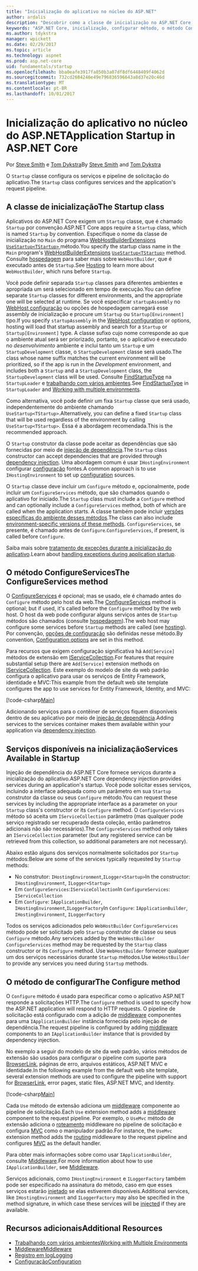 ```yaml
---
title: "Inicialização do aplicativo no núcleo do ASP.NET"
author: ardalis
description: "Descobrir como a classe de inicialização no ASP.NET Core configura serviços e pipeline de solicitação do aplicativo."
keywords: "ASP.NET Core, inicialização, configurar método, o método ConfigureServices"
ms.author: tdykstra
manager: wpickett
ms.date: 02/29/2017
ms.topic: article
ms.technology: aspnet
ms.prod: asp.net-core
uid: fundamentals/startup
ms.openlocfilehash: bba0eafe3917fa850b3a07df8df6448409f4062d
ms.sourcegitcommit: 732cd2684246e49e796836596643a8d37e20c46d
ms.translationtype: MT
ms.contentlocale: pt-BR
ms.lasthandoff: 10/01/2017
---
```

# <a name="application-startup-in-aspnet-core"></a><span data-ttu-id="0f14f-104">Inicialização do aplicativo no núcleo do ASP.NET</span><span class="sxs-lookup"><span data-stu-id="0f14f-104">Application Startup in ASP.NET Core</span></span>

<span data-ttu-id="0f14f-105">Por [Steve Smith](https://ardalis.com/) e [Tom Dykstra](https://github.com/tdykstra/)</span><span class="sxs-lookup"><span data-stu-id="0f14f-105">By [Steve Smith](https://ardalis.com/) and [Tom Dykstra](https://github.com/tdykstra/)</span></span>

<span data-ttu-id="0f14f-106">O `Startup` classe configura os serviços e pipeline de solicitação do aplicativo.</span><span class="sxs-lookup"><span data-stu-id="0f14f-106">The `Startup` class configures services and the application's request pipeline.</span></span>

## <a name="the-startup-class"></a><span data-ttu-id="0f14f-107">A classe de inicialização</span><span class="sxs-lookup"><span data-stu-id="0f14f-107">The Startup class</span></span>

<span data-ttu-id="0f14f-108">Aplicativos do ASP.NET Core exigem um `Startup` classe, que é chamado `Startup` por convenção.</span><span class="sxs-lookup"><span data-stu-id="0f14f-108">ASP.NET Core apps require a `Startup` class, which is named `Startup` by convention.</span></span> <span data-ttu-id="0f14f-109">Especifique o nome da classe de inicialização no `Main` do programa [WebHostBuilderExtensions](https://docs.microsoft.com/aspnet/core/api/microsoft.aspnetcore.hosting.webhostbuilderextensions) [ `UseStartup<TStartup>` ](https://docs.microsoft.com/aspnet/core/api/microsoft.aspnetcore.hosting.webhostbuilderextensions#Microsoft_AspNetCore_Hosting_WebHostBuilderExtensions_UseStartup__1_Microsoft_AspNetCore_Hosting_IWebHostBuilder_) método.</span><span class="sxs-lookup"><span data-stu-id="0f14f-109">You specify the startup class name in the `Main` program's [WebHostBuilderExtensions](https://docs.microsoft.com/aspnet/core/api/microsoft.aspnetcore.hosting.webhostbuilderextensions) [`UseStartup<TStartup>`](https://docs.microsoft.com/aspnet/core/api/microsoft.aspnetcore.hosting.webhostbuilderextensions#Microsoft_AspNetCore_Hosting_WebHostBuilderExtensions_UseStartup__1_Microsoft_AspNetCore_Hosting_IWebHostBuilder_) method.</span></span> <span data-ttu-id="0f14f-110">Consulte [hospedagem](xref:fundamentals/hosting) para saber mais sobre `WebHostBuilder`, que é executado antes de `Startup`.</span><span class="sxs-lookup"><span data-stu-id="0f14f-110">See [Hosting](xref:fundamentals/hosting) to learn more about `WebHostBuilder`, which runs before `Startup`.</span></span>

<span data-ttu-id="0f14f-111">Você pode definir separada `Startup` classes para diferentes ambientes e apropriada um será selecionado em tempo de execução.</span><span class="sxs-lookup"><span data-stu-id="0f14f-111">You can define separate `Startup` classes for different environments, and the appropriate one will be selected at runtime.</span></span> <span data-ttu-id="0f14f-112">Se você especificar `startupAssembly` no [WebHost configuração](https://docs.microsoft.com/aspnet/core/fundamentals/hosting?tabs=aspnetcore2x#configuring-a-host) ou opções de hospedagem carregará esse assembly de inicialização e procure um `Startup` ou `Startup[Environment]` tipo.</span><span class="sxs-lookup"><span data-stu-id="0f14f-112">If you specify `startupAssembly` in the [WebHost configuration](https://docs.microsoft.com/aspnet/core/fundamentals/hosting?tabs=aspnetcore2x#configuring-a-host) or options, hosting will load that startup assembly and search for a `Startup` or `Startup[Environment]` type.</span></span> <span data-ttu-id="0f14f-113">A classe sufixo cujo nome corresponde ao que o ambiente atual será ser priorizado, portanto, se o aplicativo é executado no *desenvolvimento* ambiente e inclui tanto um `Startup` e um `StartupDevelopment` classe, o `StartupDevelopment` classe será usado.</span><span class="sxs-lookup"><span data-stu-id="0f14f-113">The class whose name suffix matches the current environment will be prioritized, so if the app is run in the *Development* environment, and includes both a `Startup` and a `StartupDevelopment` class, the `StartupDevelopment` class will be used.</span></span> <span data-ttu-id="0f14f-114">Consulte [FindStartupType](https://github.com/aspnet/Hosting/blob/rel/1.1.0/src/Microsoft.AspNetCore.Hosting/Internal/StartupLoader.cs) na `StartupLoader` e [trabalhando com vários ambientes](environments.md#startup-conventions).</span><span class="sxs-lookup"><span data-stu-id="0f14f-114">See [FindStartupType](https://github.com/aspnet/Hosting/blob/rel/1.1.0/src/Microsoft.AspNetCore.Hosting/Internal/StartupLoader.cs) in `StartupLoader` and [Working with multiple environments](environments.md#startup-conventions).</span></span>

<span data-ttu-id="0f14f-115">Como alternativa, você pode definir um fixa `Startup` classe que será usado, independentemente do ambiente chamando `UseStartup<TStartup>`.</span><span class="sxs-lookup"><span data-stu-id="0f14f-115">Alternatively, you can define a fixed `Startup` class that will be used regardless of the environment by calling `UseStartup<TStartup>`.</span></span> <span data-ttu-id="0f14f-116">Essa é a abordagem recomendada.</span><span class="sxs-lookup"><span data-stu-id="0f14f-116">This is the recommended approach.</span></span>

<span data-ttu-id="0f14f-117">O `Startup` construtor da classe pode aceitar as dependências que são fornecidas por meio de [injeção de dependência](xref:fundamentals/dependency-injection).</span><span class="sxs-lookup"><span data-stu-id="0f14f-117">The `Startup` class constructor can accept dependencies that are provided through [dependency injection](xref:fundamentals/dependency-injection).</span></span> <span data-ttu-id="0f14f-118">Uma abordagem comum é usar `IHostingEnvironment` configurar [configuração](xref:fundamentals/configuration) fontes.</span><span class="sxs-lookup"><span data-stu-id="0f14f-118">A common approach is to use `IHostingEnvironment` to set up [configuration](xref:fundamentals/configuration) sources.</span></span>

<span data-ttu-id="0f14f-119">O `Startup` classe deve incluir um `Configure` método e, opcionalmente, pode incluir um `ConfigureServices` método, que são chamados quando o aplicativo for iniciado.</span><span class="sxs-lookup"><span data-stu-id="0f14f-119">The `Startup` class must include a `Configure` method and can optionally include a `ConfigureServices` method, both of which are called when the application starts.</span></span> <span data-ttu-id="0f14f-120">A classe também pode incluir [versões específicas do ambiente desses métodos](xref:fundamentals/environments#startup-conventions).</span><span class="sxs-lookup"><span data-stu-id="0f14f-120">The class can also include [environment-specific versions of these methods](xref:fundamentals/environments#startup-conventions).</span></span> <span data-ttu-id="0f14f-121">`ConfigureServices`, se presente, é chamado antes de `Configure`.</span><span class="sxs-lookup"><span data-stu-id="0f14f-121">`ConfigureServices`, if present, is called before `Configure`.</span></span>

<span data-ttu-id="0f14f-122">Saiba mais sobre [tratamento de exceções durante a inicialização do aplicativo](xref:fundamentals/error-handling#startup-exception-handling).</span><span class="sxs-lookup"><span data-stu-id="0f14f-122">Learn about [handling exceptions during application startup](xref:fundamentals/error-handling#startup-exception-handling).</span></span>

## <a name="the-configureservices-method"></a><span data-ttu-id="0f14f-123">O método ConfigureServices</span><span class="sxs-lookup"><span data-stu-id="0f14f-123">The ConfigureServices method</span></span>

<span data-ttu-id="0f14f-124">O [ConfigureServices](https://docs.microsoft.com/aspnet/core/api/microsoft.aspnetcore.hosting.startupbase#Microsoft_AspNetCore_Hosting_StartupBase_ConfigureServices_Microsoft_Extensions_DependencyInjection_IServiceCollection_) é opcional; mas se usado, ele é chamado antes do `Configure` método pelo host da web.</span><span class="sxs-lookup"><span data-stu-id="0f14f-124">The [ConfigureServices](https://docs.microsoft.com/aspnet/core/api/microsoft.aspnetcore.hosting.startupbase#Microsoft_AspNetCore_Hosting_StartupBase_ConfigureServices_Microsoft_Extensions_DependencyInjection_IServiceCollection_) method is optional; but if used, it's called before the `Configure` method by the web host.</span></span> <span data-ttu-id="0f14f-125">O host da web pode configurar alguns serviços antes de ``Startup`` métodos são chamados (consulte [hospedagem](xref:fundamentals/hosting)).</span><span class="sxs-lookup"><span data-stu-id="0f14f-125">The web host may configure some services before ``Startup`` methods are called (see [hosting](xref:fundamentals/hosting)).</span></span> <span data-ttu-id="0f14f-126">Por convenção, [opções de configuração](xref:fundamentals/configuration) são definidas nesse método.</span><span class="sxs-lookup"><span data-stu-id="0f14f-126">By convention, [Configuration options](xref:fundamentals/configuration) are set in this method.</span></span>

<span data-ttu-id="0f14f-127">Para recursos que exigem configuração significativa há `Add[Service]` métodos de extensão em [IServiceCollection](https://docs.microsoft.com/aspnet/core/api/microsoft.extensions.dependencyinjection.iservicecollection).</span><span class="sxs-lookup"><span data-stu-id="0f14f-127">For features that require substantial setup there are `Add[Service]` extension methods on [IServiceCollection](https://docs.microsoft.com/aspnet/core/api/microsoft.extensions.dependencyinjection.iservicecollection).</span></span> <span data-ttu-id="0f14f-128">Este exemplo do modelo de site da web padrão configura o aplicativo para usar os serviços de Entity Framework, identidade e MVC:</span><span class="sxs-lookup"><span data-stu-id="0f14f-128">This example from the default web site template configures the app to use services for Entity Framework, Identity, and MVC:</span></span>

[!code-csharp[Main](../common/samples/WebApplication1/Startup.cs?highlight=4,7,11&start=40&end=55)]

<span data-ttu-id="0f14f-129">Adicionando serviços para o contêiner de serviços fiquem disponíveis dentro de seu aplicativo por meio de [injeção de dependência](xref:fundamentals/dependency-injection).</span><span class="sxs-lookup"><span data-stu-id="0f14f-129">Adding services to the services container makes them available within your application via [dependency injection](xref:fundamentals/dependency-injection).</span></span>

## <a name="services-available-in-startup"></a><span data-ttu-id="0f14f-130">Serviços disponíveis na inicialização</span><span class="sxs-lookup"><span data-stu-id="0f14f-130">Services Available in Startup</span></span>

<span data-ttu-id="0f14f-131">Injeção de dependência do ASP.NET Core fornece serviços durante a inicialização do aplicativo.</span><span class="sxs-lookup"><span data-stu-id="0f14f-131">ASP.NET Core dependency injection provides services during an application's startup.</span></span> <span data-ttu-id="0f14f-132">Você pode solicitar esses serviços, incluindo a interface adequada como um parâmetro em sua `Startup` construtor da classe ou seus `Configure` método.</span><span class="sxs-lookup"><span data-stu-id="0f14f-132">You can request these services by including the appropriate interface as a parameter on your `Startup` class's constructor or its `Configure` method.</span></span> <span data-ttu-id="0f14f-133">O `ConfigureServices` método só aceita um `IServiceCollection` parâmetro (mas qualquer pode serviço registrado ser recuperado desta coleção, então parâmetros adicionais não são necessários).</span><span class="sxs-lookup"><span data-stu-id="0f14f-133">The `ConfigureServices` method only takes an `IServiceCollection` parameter (but any registered service can be retrieved from this collection, so additional parameters are not necessary).</span></span>

<span data-ttu-id="0f14f-134">Abaixo estão alguns dos serviços normalmente solicitados por `Startup` métodos:</span><span class="sxs-lookup"><span data-stu-id="0f14f-134">Below are some of the services typically requested by `Startup` methods:</span></span>

* <span data-ttu-id="0f14f-135">No construtor: `IHostingEnvironment`,`ILogger<Startup>`</span><span class="sxs-lookup"><span data-stu-id="0f14f-135">In the constructor:  `IHostingEnvironment`, `ILogger<Startup>`</span></span>
* <span data-ttu-id="0f14f-136">Em `ConfigureServices`:`IServiceCollection`</span><span class="sxs-lookup"><span data-stu-id="0f14f-136">In `ConfigureServices`:  `IServiceCollection`</span></span>
* <span data-ttu-id="0f14f-137">Em `Configure`: `IApplicationBuilder`, `IHostingEnvironment`,`ILoggerFactory`</span><span class="sxs-lookup"><span data-stu-id="0f14f-137">In `Configure`:  `IApplicationBuilder`, `IHostingEnvironment`, `ILoggerFactory`</span></span>

<span data-ttu-id="0f14f-138">Todos os serviços adicionados pelo ``WebHostBuilder`` ``ConfigureServices`` método pode ser solicitado pelo ``Startup`` construtor de classe ou seus ``Configure`` método.</span><span class="sxs-lookup"><span data-stu-id="0f14f-138">Any services added by the ``WebHostBuilder`` ``ConfigureServices`` method may be requested by the ``Startup`` class constructor or its ``Configure`` method.</span></span> <span data-ttu-id="0f14f-139">Use `WebHostBuilder` fornecer qualquer um dos serviços necessários durante `Startup` métodos.</span><span class="sxs-lookup"><span data-stu-id="0f14f-139">Use `WebHostBuilder` to provide any services you need during `Startup` methods.</span></span>

## <a name="the-configure-method"></a><span data-ttu-id="0f14f-140">O método de configurar</span><span class="sxs-lookup"><span data-stu-id="0f14f-140">The Configure method</span></span>

<span data-ttu-id="0f14f-141">O `Configure` método é usado para especificar como o aplicativo ASP.NET responde a solicitações HTTP.</span><span class="sxs-lookup"><span data-stu-id="0f14f-141">The `Configure` method is used to specify how the ASP.NET application will respond to HTTP requests.</span></span> <span data-ttu-id="0f14f-142">O pipeline de solicitação está configurado com a adição de [middleware](middleware.md) componentes para uma `IApplicationBuilder` instância fornecida pelo injeção de dependência.</span><span class="sxs-lookup"><span data-stu-id="0f14f-142">The request pipeline is configured by adding [middleware](middleware.md) components to an `IApplicationBuilder` instance that is provided by dependency injection.</span></span>

<span data-ttu-id="0f14f-143">No exemplo a seguir do modelo de site da web padrão, vários métodos de extensão são usados para configurar o pipeline com suporte para [BrowserLink](http://vswebessentials.com/features/browserlink), páginas de erro, arquivos estáticos, ASP.NET MVC e identidade.</span><span class="sxs-lookup"><span data-stu-id="0f14f-143">In the following example from the default web site template, several extension methods are used to configure the pipeline with support for [BrowserLink](http://vswebessentials.com/features/browserlink), error pages, static files, ASP.NET MVC, and Identity.</span></span>

[!code-csharp[Main](../common/samples/WebApplication1/Startup.cs?highlight=8,9,10,14,17,19,21&start=58&end=84)]

<span data-ttu-id="0f14f-144">Cada `Use` método de extensão adiciona um [middleware](xref:fundamentals/middleware) componente ao pipeline de solicitação.</span><span class="sxs-lookup"><span data-stu-id="0f14f-144">Each `Use` extension method adds a [middleware](xref:fundamentals/middleware) component to the request pipeline.</span></span> <span data-ttu-id="0f14f-145">Por exemplo, o `UseMvc` método de extensão adiciona o [roteamento](routing.md) middleware no pipeline de solicitação e configura [MVC](xref:mvc/overview) como o manipulador padrão.</span><span class="sxs-lookup"><span data-stu-id="0f14f-145">For instance, the `UseMvc` extension method adds the [routing](routing.md) middleware to the request pipeline and configures [MVC](xref:mvc/overview) as the default handler.</span></span>

<span data-ttu-id="0f14f-146">Para obter mais informações sobre como usar `IApplicationBuilder`, consulte [Middleware](xref:fundamentals/middleware).</span><span class="sxs-lookup"><span data-stu-id="0f14f-146">For more information about how to use `IApplicationBuilder`, see [Middleware](xref:fundamentals/middleware).</span></span>

<span data-ttu-id="0f14f-147">Serviços adicionais, como `IHostingEnvironment` e `ILoggerFactory` também pode ser especificado na assinatura do método, caso em que esses serviços estarão [injetado](dependency-injection.md) se elas estiverem disponíveis.</span><span class="sxs-lookup"><span data-stu-id="0f14f-147">Additional services, like `IHostingEnvironment` and `ILoggerFactory` may also be specified in the method signature, in which case these services will be [injected](dependency-injection.md) if they are available.</span></span> 

## <a name="additional-resources"></a><span data-ttu-id="0f14f-148">Recursos adicionais</span><span class="sxs-lookup"><span data-stu-id="0f14f-148">Additional Resources</span></span>

* [<span data-ttu-id="0f14f-149">Trabalhando com vários ambientes</span><span class="sxs-lookup"><span data-stu-id="0f14f-149">Working with Multiple Environments</span></span>](xref:fundamentals/environments)
* [<span data-ttu-id="0f14f-150">Middleware</span><span class="sxs-lookup"><span data-stu-id="0f14f-150">Middleware</span></span>](xref:fundamentals/middleware)
* [<span data-ttu-id="0f14f-151">Registro em log</span><span class="sxs-lookup"><span data-stu-id="0f14f-151">Logging</span></span>](xref:fundamentals/logging)
* [<span data-ttu-id="0f14f-152">Configuração</span><span class="sxs-lookup"><span data-stu-id="0f14f-152">Configuration</span></span>](xref:fundamentals/configuration)
